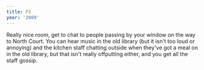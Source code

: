 ```yaml
---
title: P2
year: '2009'
---
```


Really nice room, get to chat to people passing by your window on the way to North Court. You can hear music in the old library (but it isn't too loud or annoying) and the kitchen staff chatting outside when they've got a meal on in the old library, but that isn't really offputting either, and you get all the staff gossip.